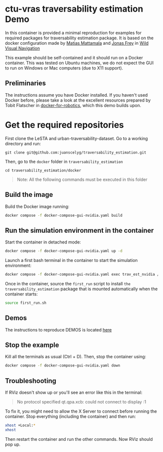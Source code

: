 # ctu-vras traversability estimation Demo

In this container is provided a minimal reproduction for examples for required packages for traversability estimation package. It is based on the docker configuration made by [Matias Mattamala](matias@robots.ox.ac.uk) and [Jonas Frey](jonfrey@ethz.ch) in [Wild Visual Navigation](https://github.com/leggedrobotics/wild_visual_navigation.git)

This example should be self-contained and it should run on a Docker container. This was tested on Ubuntu machines, we do not expect the GUI to run on Windows or Mac computers (due to X11 support).


## Preliminaries
The instructions assume you have Docker installed. If you haven't used Docker before, please take a look at the excellent resources prepared by Tobit Flatscher in [docker-for-robotics](https://github.com/2b-t/docker-for-robotics), which this demo builds upon.

# Get the required repositories
First clone the LeSTA and urban-traversability-dataset. Go to a working directory and run:
```shell
git clone git@github.com:juanscelyg/traversability_estimation.git 
```

Then, go to the `docker` folder in `traversability_estimation`

```shell
cd traversability_estimation/docker
```

> Note: All the following commands must be executed in this folder

## Build the image
Build the Docker image running:

```sh
docker compose -f docker-compose-gui-nvidia.yaml build
```

## Run the simulation environment in the container

Start the container in detached mode:

```sh
docker compose -f docker-compose-gui-nvidia.yaml up -d
```

Launch a first bash terminal in the container to start the simulation environment:

```sh
docker compose -f docker-compose-gui-nvidia.yaml exec trav_est_nvidia /bin/bash
```

Once in the container, source the `first_run` script to install `the traversability_estimation` package that is mounted automatically when the container starts:

```sh
source first_run.sh
```
## Demos

The instructions to reproduce DEMOS is located [here](https://github.com/juanscelyg/traversability_estimation?tab=readme-ov-file#demos)

<!-- Launch the Gazebo simulation environment and an RViz window as the main interface.

```sh
roslaunch wild_visual_navigation_jackal sim.launch 
```
If this doesn't open any window, please check the troubleshooting section below.


Open a new terminal to launch WVN in the same container:

```sh
docker compose -f docker-compose-gui-nvidia.yaml exec lesta_nvidia /bin/bash
```

And then, once you are in the container:
```sh
roslaunch terrain_dataset_player parking_lot.launch 
```

Wait until the Rviz window show the simulation environment.  -->

 <!-- TODO: Add the instructions to run the training and evaluation of the model -->

## Stop the example

Kill all the terminals as usual (Ctrl + D). Then, stop the container using:

```sh
docker compose -f docker-compose-gui-nvidia.yaml down
```

## Troubleshooting

If RViz doesn't show up or you'll see an error like this in the terminal:

> No protocol specified
> qt.qpa.xcb: could not connect to display :1

To fix it, you might need to allow the X Server to connect before running the container. Stop everything (including the container) and then run:

```sh
xhost +Local:*
xhost
```

Then restart the container and run the other commands. Now RViz should pop up.
